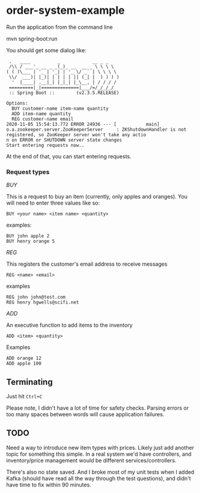 # order-system-example

Run the application from the command line

   mvn spring-boot:run
   
You should get some dialog like: 
   
     .   ____          _            __ _ _
     /\\ / ___'_ __ _ _(_)_ __  __ _ \ \ \ \
    ( ( )\___ | '_ | '_| | '_ \/ _` | \ \ \ \
     \\/  ___)| |_)| | | | | || (_| |  ) ) ) )
      '  |____| .__|_| |_|_| |_\__, | / / / /
     =========|_|==============|___/=/_/_/_/
     :: Spring Boot ::        (v2.3.5.RELEASE)
    
    Options:
      BUY customer-name item-name quantity
      ADD item-name quantity
      REG customer-name email
    2020-11-05 15:54:13.772 ERROR 24936 --- [           main] o.a.zookeeper.server.ZooKeeperServer     : ZKShutdownHandler is not registered, so ZooKeeper server won't take any actio
    n on ERROR or SHUTDOWN server state changes
    Start entering requests now..

At the end of that, you can start entering requests.

### Request types

*BUY*

This is a request to buy an item (currently, only apples and oranges). You will need to enter three values like so:

    BUY <your name> <item name> <quantity>
    
examples:

    BUY john apple 2
    BUY henry orange 5
    
*REG*

This registers the customer's email address to receive messages
 
    REG <name> <email>
 
examples
 
    REG john john@test.com
    REG henry hgwells@scifi.net
     
*ADD*
 
An executive function to add items to the inventory
 
    ADD <item> <quantity>
    
Examples
 
    ADD orange 12
    ADD apple 100
    
## Terminating

Just hit `Ctrl+C`

Please note, I didn't have a lot of time for safety checks. 
Parsing errors or too many spaces between words will cause 
application failures.

## TODO

Need a way to introduce new item types with prices. Likely
just add another topic for something this simple. In a real 
system we'd have controllers, and inventory/price management 
would be different services/controllers.

There's also no state saved. And I broke most of my unit 
tests when I added Kafka (should have read all the way through
the test questions), and didn't have time to fix within 90 
minutes.

